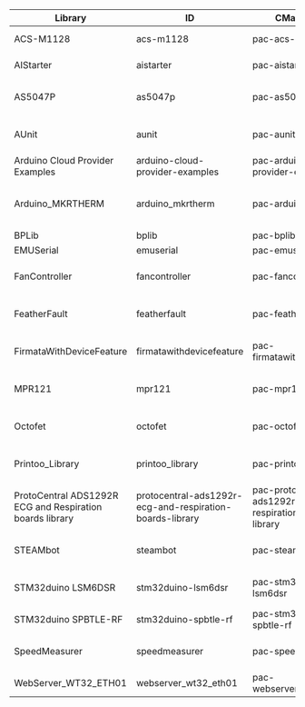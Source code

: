 Library|ID|CMake Target|Arch|Status|
-------|--|------------|----|------|
ACS-M1128|acs-m1128|pac-acs-m1128|all|make failed|
AIStarter|aistarter|pac-aistarter|all|make failed|
AS5047P|as5047p|pac-as5047p|all|cmake internal error|
AUnit|aunit|pac-aunit|all|cmake internal error|
Arduino Cloud Provider Examples|arduino-cloud-provider-examples|pac-arduino-cloud-provider-examples|samd|OK|
Arduino_MKRTHERM|arduino_mkrtherm|pac-arduino_mkrtherm|samd|Cannot find repo url|
BPLib|bplib|pac-bplib|all|OK|
EMUSerial|emuserial|pac-emuserial|all|OK|
FanController|fancontroller|pac-fancontroller|all|cmake internal error|
FeatherFault|featherfault|pac-featherfault|samd|cmake internal error|
FirmataWithDeviceFeature|firmatawithdevicefeature|pac-firmatawithdevicefeature|all|cmake internal error|
MPR121|mpr121|pac-mpr121|all|cmake internal error|
Octofet|octofet|pac-octofet|all|cmake internal error|
Printoo_Library|printoo_library|pac-printoo_library|avr|cmake internal error|
ProtoCentral ADS1292R ECG and Respiration boards library|protocentral-ads1292r-ecg-and-respiration-boards-library|pac-protocentral-ads1292r-ecg-and-respiration-boards-library|all|cmake internal error|
STEAMbot|steambot|pac-steambot|arm, STM32F1|cmake internal error|
STM32duino LSM6DSR|stm32duino-lsm6dsr|pac-stm32duino-lsm6dsr|stm32, avr, sam, samd|cmake internal error|
STM32duino SPBTLE-RF|stm32duino-spbtle-rf|pac-stm32duino-spbtle-rf|stm32|make failed|
SpeedMeasurer|speedmeasurer|pac-speedmeasurer|all|cmake internal error|
WebServer_WT32_ETH01|webserver_wt32_eth01|pac-webserver_wt32_eth01|esp32|OK|
